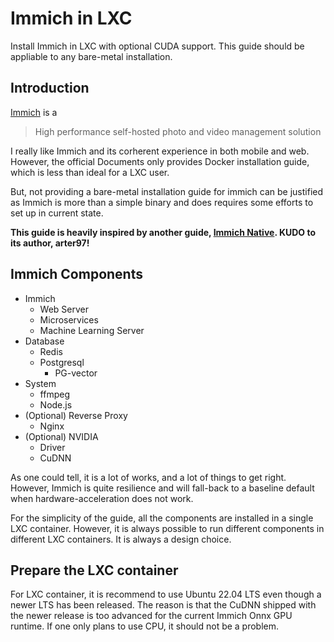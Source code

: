 # Immich in LXC

Install Immich in LXC with optional CUDA support. This guide should be appliable to any bare-metal installation.

## Introduction

[Immich](https://github.com/immich-app/immich) is a

> High performance self-hosted photo and video management solution

I really like Immich and its corherent experience in both mobile and web. However, the official Documents only provides Docker installation guide, which is less than ideal for a LXC user.

But, not providing a bare-metal installation guide for immich can be justified as Immich is more than a simple binary and does requires some efforts to set up in current state.

**This guide is heavily inspired by another guide, [Immich Native](https://github.com/arter97/immich-native). KUDO to its author, arter97!** 

## Immich Components

- Immich
    - Web Server
    - Microservices
    - Machine Learning Server
- Database
    - Redis
    - Postgresql
        - PG-vector
- System
    - ffmpeg
    - Node.js
- (Optional) Reverse Proxy
    - Nginx
- (Optional) NVIDIA
    - Driver
    - CuDNN

As one could tell, it is a lot of works, and a lot of things to get right. However, Immich is quite resilience and will fall-back to a baseline default when hardware-acceleration does not work.

For the simplicity of the guide, all the components are installed in a single LXC container. However, it is always possible to run different components in different LXC containers. It is always a design choice.

## Prepare the LXC container

For LXC container, it is recommend to use Ubuntu 22.04 LTS even though a newer LTS has been released. The reason is that the CuDNN shipped with the newer release is too advanced for the current Immich Onnx GPU runtime. If one only plans to use CPU, it should not be a problem.


